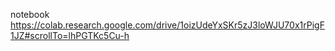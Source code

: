notebook https://colab.research.google.com/drive/1oizUdeYxSKr5zJ3loWJU70x1rPigF1JZ#scrollTo=lhPGTKc5Cu-h
